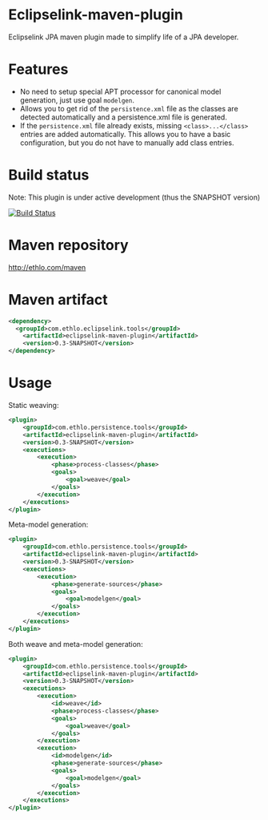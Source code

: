 Eclipselink-maven-plugin
=========================
Eclipselink JPA maven plugin made to simplify life of a JPA developer.

# Features
* No need to setup special APT processor for canonical model generation, just use goal ```modelgen```.
* Allows you to get rid of the ```persistence.xml``` file as the classes are detected automatically and a persistence.xml file is generated. 
* If the ```persistence.xml``` file already exists, missing ```<class>...</class>``` entries are added automatically. This allows you to have a basic configuration, but you do not have to manually add class entries.

# Build status

Note: This plugin is under active development (thus the SNAPSHOT version)

[![Build Status](https://travis-ci.org/ethlo/eclipselink-maven-plugin.png?branch=master)](https://travis-ci.org/ethlo/eclipselink-maven-plugin)

# Maven repository
http://ethlo.com/maven

# Maven artifact
```xml
<dependency>
  <groupId>com.ethlo.eclipselink.tools</groupId>
	<artifactId>eclipselink-maven-plugin</artifactId>
	<version>0.3-SNAPSHOT</version>
</dependency>
```

# Usage

Static weaving:
```xml
<plugin>
	<groupId>com.ethlo.persistence.tools</groupId>
	<artifactId>eclipselink-maven-plugin</artifactId>
	<version>0.3-SNAPSHOT</version>
	<executions>
		<execution>
			<phase>process-classes</phase>
			<goals>
				<goal>weave</goal>
			</goals>
		</execution>
	</executions>
</plugin>
```

Meta-model generation:
```xml
<plugin>
	<groupId>com.ethlo.persistence.tools</groupId>
	<artifactId>eclipselink-maven-plugin</artifactId>
	<version>0.3-SNAPSHOT</version>
	<executions>
		<execution>
			<phase>generate-sources</phase>
			<goals>
				<goal>modelgen</goal>
			</goals>
		</execution>
	</executions>
</plugin>
```

Both weave and meta-model generation:

```xml
<plugin>
	<groupId>com.ethlo.persistence.tools</groupId>
	<artifactId>eclipselink-maven-plugin</artifactId>
	<version>0.3-SNAPSHOT</version>
	<executions>
		<execution>
			<id>weave</id>
			<phase>process-classes</phase>
			<goals>
				<goal>weave</goal>
			</goals>
		</execution>
		<execution>
			<id>modelgen</id>
			<phase>generate-sources</phase>
			<goals>
				<goal>modelgen</goal>
			</goals>
		</execution>
	</executions>
</plugin>
```
